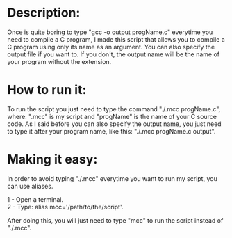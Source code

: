 # Description:
Once is quite boring to type "gcc -o output progName.c" everytime you need to compile a C program, I made this script that allows you to compile a C program using only its name as an argument. You can also specify the output file if you want to. If you don't, the output name will be the name of your program without the extension.

# How to run it:
To run the script you just need to type the command "./.mcc progName.c", where: ".mcc" is my script and "progName" is the name of your C source code. As I said before you can also specify the output name, you just need to type it after your program name, like this: "./.mcc progName.c output".

# Making it easy:
In order to avoid typing "./.mcc" everytime you want to run my script, you can use aliases.                           

  1 - Open a terminal.                                                                                                         
  2 - Type: alias mcc='/path/to/the/script'.
  
After doing this, you will just need to type "mcc" to run the script instead of "./.mcc".
  






